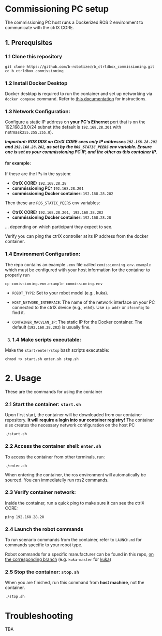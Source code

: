 # Commissioning PC setup

The commissioning PC host runs a Dockerized ROS 2 environment to communicate with the ctrlX CORE.

## 1. Prerequisites

### 1.1 Clone this repository

  ```
  git clone https://github.com/b-robotized/b_ctrldbox_commissioning.git
  cd b_ctrldbox_commissioning

  ```
### 1.2 Install Docker Desktop

  Docker desktop is required to run the container and set up networking via `docker compose` command.
  Refer to [this documentation](https://rtw.b-robotized.com/master/docker/general_information_docker/general_information_docker.html#installation-of-docker) for instructions.

### 1.3 Network Configuration:
  
  Configure a static IP address on **your PC's Ethernet** port that is on the 192.168.28.0/24 subnet (the default is `192.168.28.201` with netmask`255.255.255.0`).

  ***Important: ROS DDS on CtrlX CORE sees only IP addresses `192.168.28.201` and `192.168.28.202`, as set by the `ROS_STATIC_PEERS` env variable. Ensure one is set as your commissioning PC IP, and the other as this container IP.***

  #### for example:
  If these are the IPs in the system:
  - **CtrlX CORE:** `192.168.28.28`
  - **commissioning PC:** `192.168.28.201`
  - **commissioning Docker container:** `192.168.28.202`

  Then these are `ROS_STATIC_PEERS` env variables:
  - **CtrlX CORE:** `192.168.28.201, 192.168.28.202`
  - **commissioning Docker container:** `192.168.28.28`

  ... depending on which participant they expect to see.

  Verify you can ping the ctrlX controller at its IP address from the docker container.

### 1.4 Environment Configuration:

  The repo contains an example `.env` file called `comissionning.env.example` which must be configured with your host information for the container to properly run

  ```
  cp comissioning.env.example commissioning.env
  ```
  * `ROBOT_TYPE`: Set to your robot model (e.g., kuka).

  * `HOST_NETWORK_INTERFACE`: The name of the network interface on your PC connected to the ctrlX device (e.g., `eth0`). Use `ip addr` or `ifconfig` to find it.

  * `CONTAINER_MACVLAN_IP`: The static IP for the Docker container. The default (`192.168.28.202`) is usually fine.

3. ### 1.4 Make scripts executable:

  Make the `start/enter/stop` bash scripts executable:
  ```
  chmod +x start.sh enter.sh stop.sh
  ```

# 2. Usage

These are the commands for using the container

### 2.1 Start the container: `start.sh`

Upon first start, the container will be downloaded from our container repository. **It will require a login into our container registry!**
The container also creates the necessary network configuration on the host PC
```
./start.sh
```

### 2.2 Access the container shell: `enter.sh`

To access the container from other terminals, run:
```
./enter.sh
```
When entering the container, the ros environment will automatically be sourced. You can immediatelly run ros2 commands.


### 2.3 Verify container network:

Inside the container, run a quick ping to make sure it can see the ctrlX CORE:

```
ping 192.168.28.28
```

### 2.4 Launch the robot commands

To run scenario commands from the container, refer to `LAUNCH.md` for commands specific to your robot type.

Robot commands for a specific manufacturer can be found in this repo, [on the corresponding branch](https://github.com/b-robotized/b_ctrldbox_commissioning/branches) (e.g. `kuka-master` for [kuka](https://github.com/b-robotized/b_ctrldbox_commissioning/tree/kuka-master))


### 2.5 Stop the container: `stop.sh`

When you are finished, run this command from **host machine**, not the container.
```
./stop.sh
```


# Troubleshooting

TBA